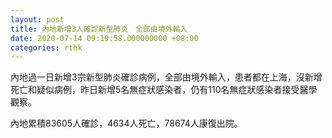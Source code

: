 ```yaml
---
layout: post
title: 內地新增3人確診新型肺炎　全部由境外輸入
date: 2020-07-14 09:19:58.000000000 +08:00
categories: rthk
---
```


內地過一日新增3宗新型肺炎確診病例，全部由境外輸入，患者都在上海，沒新增死亡和疑似病例，昨日新增5名無症狀感染者，仍有110名無症狀感染者接受醫學觀察。

內地累積83605人確診，4634人死亡，78674人康復出院。
